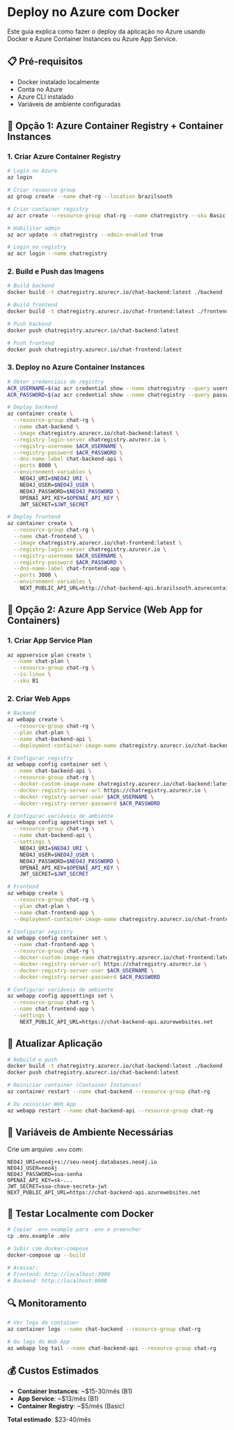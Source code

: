 # Deploy no Azure com Docker

Este guia explica como fazer o deploy da aplicação no Azure usando Docker e Azure Container Instances ou Azure App Service.

## 📋 Pré-requisitos

- Docker instalado localmente
- Conta no Azure
- Azure CLI instalado
- Variáveis de ambiente configuradas

## 🐳 Opção 1: Azure Container Registry + Container Instances

### 1. Criar Azure Container Registry

```bash
# Login no Azure
az login

# Criar resource group
az group create --name chat-rg --location brazilsouth

# Criar container registry
az acr create --resource-group chat-rg --name chatregistry --sku Basic

# Habilitar admin
az acr update -n chatregistry --admin-enabled true

# Login no registry
az acr login --name chatregistry
```

### 2. Build e Push das Imagens

```bash
# Build backend
docker build -t chatregistry.azurecr.io/chat-backend:latest ./backend

# Build frontend
docker build -t chatregistry.azurecr.io/chat-frontend:latest ./frontend

# Push backend
docker push chatregistry.azurecr.io/chat-backend:latest

# Push frontend
docker push chatregistry.azurecr.io/chat-frontend:latest
```

### 3. Deploy no Azure Container Instances

```bash
# Obter credenciais do registry
ACR_USERNAME=$(az acr credential show --name chatregistry --query username -o tsv)
ACR_PASSWORD=$(az acr credential show --name chatregistry --query passwords[0].value -o tsv)

# Deploy backend
az container create \
  --resource-group chat-rg \
  --name chat-backend \
  --image chatregistry.azurecr.io/chat-backend:latest \
  --registry-login-server chatregistry.azurecr.io \
  --registry-username $ACR_USERNAME \
  --registry-password $ACR_PASSWORD \
  --dns-name-label chat-backend-api \
  --ports 8000 \
  --environment-variables \
    NEO4J_URI=$NEO4J_URI \
    NEO4J_USER=$NEO4J_USER \
    NEO4J_PASSWORD=$NEO4J_PASSWORD \
    OPENAI_API_KEY=$OPENAI_API_KEY \
    JWT_SECRET=$JWT_SECRET

# Deploy frontend
az container create \
  --resource-group chat-rg \
  --name chat-frontend \
  --image chatregistry.azurecr.io/chat-frontend:latest \
  --registry-login-server chatregistry.azurecr.io \
  --registry-username $ACR_USERNAME \
  --registry-password $ACR_PASSWORD \
  --dns-name-label chat-frontend-app \
  --ports 3000 \
  --environment-variables \
    NEXT_PUBLIC_API_URL=http://chat-backend-api.brazilsouth.azurecontainer.io:8000
```

## 🚀 Opção 2: Azure App Service (Web App for Containers)

### 1. Criar App Service Plan

```bash
az appservice plan create \
  --name chat-plan \
  --resource-group chat-rg \
  --is-linux \
  --sku B1
```

### 2. Criar Web Apps

```bash
# Backend
az webapp create \
  --resource-group chat-rg \
  --plan chat-plan \
  --name chat-backend-api \
  --deployment-container-image-name chatregistry.azurecr.io/chat-backend:latest

# Configurar registry
az webapp config container set \
  --name chat-backend-api \
  --resource-group chat-rg \
  --docker-custom-image-name chatregistry.azurecr.io/chat-backend:latest \
  --docker-registry-server-url https://chatregistry.azurecr.io \
  --docker-registry-server-user $ACR_USERNAME \
  --docker-registry-server-password $ACR_PASSWORD

# Configurar variáveis de ambiente
az webapp config appsettings set \
  --resource-group chat-rg \
  --name chat-backend-api \
  --settings \
    NEO4J_URI=$NEO4J_URI \
    NEO4J_USER=$NEO4J_USER \
    NEO4J_PASSWORD=$NEO4J_PASSWORD \
    OPENAI_API_KEY=$OPENAI_API_KEY \
    JWT_SECRET=$JWT_SECRET

# Frontend
az webapp create \
  --resource-group chat-rg \
  --plan chat-plan \
  --name chat-frontend-app \
  --deployment-container-image-name chatregistry.azurecr.io/chat-frontend:latest

# Configurar registry
az webapp config container set \
  --name chat-frontend-app \
  --resource-group chat-rg \
  --docker-custom-image-name chatregistry.azurecr.io/chat-frontend:latest \
  --docker-registry-server-url https://chatregistry.azurecr.io \
  --docker-registry-server-user $ACR_USERNAME \
  --docker-registry-server-password $ACR_PASSWORD

# Configurar variáveis de ambiente
az webapp config appsettings set \
  --resource-group chat-rg \
  --name chat-frontend-app \
  --settings \
    NEXT_PUBLIC_API_URL=https://chat-backend-api.azurewebsites.net
```

## 🔄 Atualizar Aplicação

```bash
# Rebuild e push
docker build -t chatregistry.azurecr.io/chat-backend:latest ./backend
docker push chatregistry.azurecr.io/chat-backend:latest

# Reiniciar container (Container Instances)
az container restart --name chat-backend --resource-group chat-rg

# Ou reiniciar Web App
az webapp restart --name chat-backend-api --resource-group chat-rg
```

## 📝 Variáveis de Ambiente Necessárias

Crie um arquivo `.env` com:

```env
NEO4J_URI=neo4j+s://seu-neo4j.databases.neo4j.io
NEO4J_USER=neo4j
NEO4J_PASSWORD=sua-senha
OPENAI_API_KEY=sk-...
JWT_SECRET=sua-chave-secreta-jwt
NEXT_PUBLIC_API_URL=https://chat-backend-api.azurewebsites.net
```

## 🧪 Testar Localmente com Docker

```bash
# Copiar .env.example para .env e preencher
cp .env.example .env

# Subir com docker-compose
docker-compose up --build

# Acessar:
# Frontend: http://localhost:3000
# Backend: http://localhost:8000
```

## 🔍 Monitoramento

```bash
# Ver logs do container
az container logs --name chat-backend --resource-group chat-rg

# Ou logs do Web App
az webapp log tail --name chat-backend-api --resource-group chat-rg
```

## 💰 Custos Estimados

- **Container Instances**: ~$15-30/mês (B1)
- **App Service**: ~$13/mês (B1)
- **Container Registry**: ~$5/mês (Basic)

**Total estimado**: $23-40/mês
